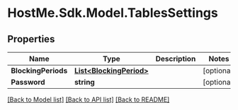 # HostMe.Sdk.Model.TablesSettings
## Properties

Name | Type | Description | Notes
------------ | ------------- | ------------- | -------------
**BlockingPeriods** | [**List&lt;BlockingPeriod&gt;**](BlockingPeriod.md) |  | [optional] 
**Password** | **string** |  | [optional] 

[[Back to Model list]](../README.md#documentation-for-models) [[Back to API list]](../README.md#documentation-for-api-endpoints) [[Back to README]](../README.md)

